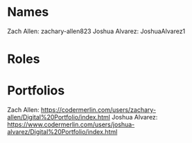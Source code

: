 # Names
Zach Allen: zachary-allen823
Joshua Alvarez: JoshuaAlvarez1
# Roles


# Portfolios
Zach Allen: https://codermerlin.com/users/zachary-allen/Digital%20Portfolio/index.html
Joshua Alvarez: https://www.codermerlin.com/users/joshua-alvarez/Digital%20Portfolio/index.html
